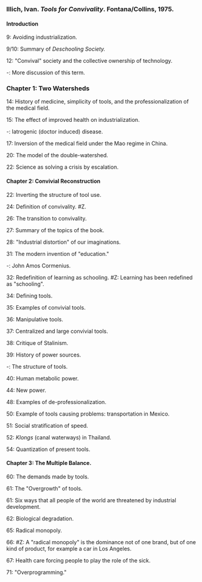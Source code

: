 ### Illich, Ivan. _Tools for Convivality_. Fontana/Collins, 1975.  

#### Introduction  

9: Avoiding industrialization.

9/10: Summary of _Deschooling Society._

12: "Convival" society and the collective ownership of technology.

-: More discussion of this term.

### Chapter 1: Two Watersheds    

14: History of medicine, simplicity of tools, and the professionalization of the medical field.

15: The effect of improved health on industrialization.

-: Iatrogenic (doctor induced) disease.

17: Inversion of the medical field under the Mao regime in China.

20: The model of the double-watershed.

22: Science as solving a crisis by escalation.

#### Chapter 2: Convivial Reconstruction

22: Inverting the structure of tool use.

24: Definition of convivality. #Z.

26: The transition to convivality.

27: Summary of the topics of the book.

28: "Industrial distortion" of our imaginations.

31: The modern invention of "education."

-: John Amos Cormenius.

32: Redefinition of learning as schooling. #Z: Learning has been redefined as "schooling".

34: Defining tools.

35: Examples of convivial tools.

36: Manipulative tools.

37: Centralized and large convivial tools.

38: Critique of Stalinism.

39: History of power sources.

-: The structure of tools.

40: Human metabolic power.  

44: New power.  

48: Examples of de-professionalization.  

50: Example of tools causing problems: transportation in Mexico.   

51: Social stratification of speed.  

52: _Klongs_ (canal waterways) in Thailand.  

54: Quantization of present tools.  

#### Chapter 3: The Multiple Balance.  

60: The demands made by tools.  

61: The "Overgrowth" of tools.  

61: Six ways that all people of the world are threatened by industrial development.  

62: Biological degradation.  

65: Radical monopoly.  

66: #Z: A "radical monopoly" is the dominance not of one brand, but of one kind of product, for example a car in Los Angeles.  

67: Health care forcing people to play the role of the sick.  

71: "Overprogramming."  
